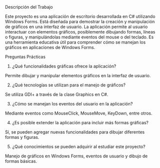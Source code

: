 Descripción del Trabajo

Este proyecto es una aplicación de escritorio desarrollada en C# utilizando Windows Forms. Está diseñada para demostrar la creación y manipulación de gráficos en una interfaz de usuario. La aplicación permite al usuario interactuar con elementos gráficos, posiblemente dibujando formas, líneas o figuras, y manipulándolas mediante eventos del mouse o del teclado. Es una herramienta educativa útil para comprender cómo se manejan los gráficos en aplicaciones de Windows Forms.

Preguntas Prácticas

1. ¿Qué funcionalidades gráficas ofrece la aplicación?

Permite dibujar y manipular elementos gráficos en la interfaz de usuario.

2. ¿Qué tecnologías se utilizan para el manejo de gráficos?

Se utiliza GDI+ a través de la clase Graphics en C#.

3. ¿Cómo se manejan los eventos del usuario en la aplicación?

Mediante eventos como MouseClick, MouseMove, KeyDown, entre otros.

4. ¿Es posible extender la aplicación para incluir más formas gráficas?

Sí, se pueden agregar nuevas funcionalidades para dibujar diferentes formas y figuras.

5. ¿Qué conocimientos se pueden adquirir al estudiar este proyecto?

Manejo de gráficos en Windows Forms, eventos de usuario y dibujo de formas básicas.
